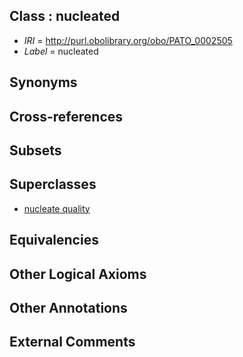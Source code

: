 
## Class : nucleated

 * *IRI* = http://purl.obolibrary.org/obo/PATO_0002505
 * *Label* = nucleated

## Synonyms


## Cross-references


## Subsets


## Superclasses

 * [nucleate quality](../../PATO/04/PATO_0001404.md)

## Equivalencies


## Other Logical Axioms


## Other Annotations


## External Comments

